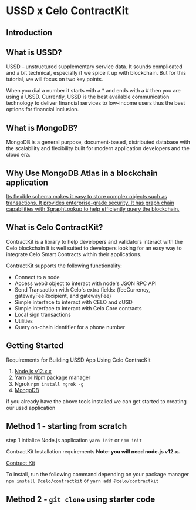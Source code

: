# USSD x Celo ContractKit

## Introduction

## What is USSD?

USSD – unstructured supplementary service data. It sounds complicated and a bit technical, especially if we spice it up with blockchain. But for this tutorial, we will focus on two key points.

When you dial a number it starts with a * and ends with a # then you are using a USSD.
Currently, USSD is the best available communication technology to deliver financial services to low-income users thus the best options for financial inclusion.

## What is MongoDB?

MongoDB is a general purpose, document-based, distributed database with the scalability and flexibility built for modern application developers and the cloud era.

## Why Use MongoDB Atlas in a blockchain application

[Its flexible schema makes it easy to store complex objects such as transactions. It provides enterprise-grade security. It has graph chain capabilities with $graphLookup to help efficiently query the blockchain.](https://www.mongodb.com/databases/blockchain-database#:~:text=Using%20MongoDB%20Atlas%20in%20a%20blockchain&text=Its%20flexible%20schema%20makes%20it,help%20efficiently%20query%20the%20blockchain.)

## What is Celo ContractKit?

ContractKit is a library to help developers and validators interact with the Celo blockchain It is well suited to developers looking for an easy way to integrate Celo Smart Contracts within their applications.

ContractKit supports the following functionality:

- Connect to a node
- Access web3 object to interact with node's JSON RPC API
- Send Transaction with Celo's extra fields: (feeCurrency, gatewayFeeRecipient, and gatewayFee)
- Simple interface to interact with CELO and cUSD
- Simple interface to interact with Celo Core contracts
- Local sign transactions
- Utilities
- Query on-chain identifier for a phone number

## Getting Started

Requirements for Building USSD App Using Celo ContracKit

1. [Node.js v12.x.x]()
2. [Yarn]() or [Npm]() package manager
3. Ngrok `npm install ngrok -g`
4. [MongoDB]()

if you already have the above tools installed we can get started to creating our ussd application

## Method 1 - starting from scratch

step 1 intialize Node.js application
`yarn init` or `npm init`

ContractKit Installation requirements **Note: you will need node.js v12.x.**

[Contract Kit](https://docs.celo.org/developer-guide/contractkit/setup)

To install, run the following command depending on your package manager
`npm install @celo/contractkit` or `yarn add @celo/contractkit`

[](https://africastalking.com/)
[](https://simulator.africastalking.com:1517/)

## Method 2 - `git clone` using starter code
